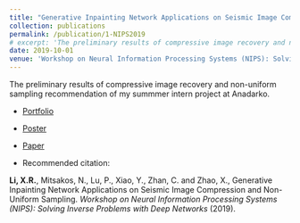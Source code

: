 ```yaml
---
title: "Generative Inpainting Network Applications on Seismic Image Compression and Non-Uniform Sampling"
collection: publications
permalink: /publication/1-NIPS2019
# excerpt: 'The preliminary results of compressive image recovery and non-uniform sampling recommendation'
date: 2019-10-01
venue: 'Workshop on Neural Information Processing Systems (NIPS): Solving Inverse Problems with Deep Networks'
---
```


The preliminary results of compressive image recovery and non-uniform sampling recommendation of my summmer intern project at Anadarko.
* [Portfolio](/Portfolio/2seismicpublication/)
* [Poster](https://www.researchgate.net/publication/343385839_Toward_Zero_Human_Efforts_Iterative_Training_Framework_for_Noisy_Segmentation_Label)
* [Paper](https://openreview.net/forum?id=Hyleh7hqUH)

* Recommended citation: 

**Li, X.R.**, Mitsakos, N., Lu, P., Xiao, Y., Zhan, C. and Zhao, X., Generative Inpainting Network Applications on Seismic Image Compression and Non-Uniform Sampling. *Workshop on Neural Information Processing Systems (NIPS): Solving Inverse Problems with Deep Networks* (2019). 
